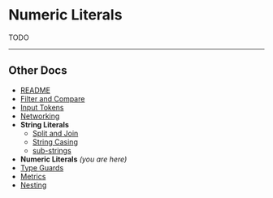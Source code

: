 # Numeric Literals

TODO

---

## Other Docs

- [README](../README.md)
- [Filter and Compare](./filter-and-compare.md)
- [Input Tokens](./input-and-output-tokens.md)
- [Networking](./networking.md)
- **String Literals**
  - [Split and Join](./splits-and-joins.md)
  - [String Casing](./string-casing.md)
  - [sub-strings](./sub-strings.md)
- **Numeric Literals** _(you are here)_
- [Type Guards](./type-guards.md)
- [Metrics](./metrics.md)
- [Nesting](./nesting.md)

